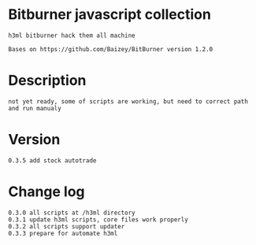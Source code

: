 # Bitburner javascript collection

    h3ml bitburner hack them all machine

    Bases on https://github.com/Baizey/BitBurner version 1.2.0

# Description

    not yet ready, some of scripts are working, but need to correct path and run manualy

# Version

    0.3.5 add stock autotrade

# Change log

    0.3.0 all scripts at /h3ml directory
    0.3.1 update h3ml scripts, core files work properly
    0.3.2 all scripts support updater
    0.3.3 prepare for automate h3ml


